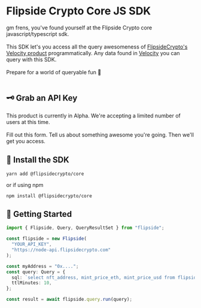 # Flipside Crypto Core JS SDK

gm frens, you've found yourself at the Flipside Crypto core javascript/typescript sdk.
<br>
<br>
This SDK let's you access all the query awesomeness of [FlipsideCrypto's Velocity product](https://app.flipsidecrypto.com) programmatically. Any data found in [Velocity](https://app.flipsidecrypto.com) you can query with this SDK.
<br>
<br>
Prepare for a world of queryable fun 🥳
<br>
<br>

## 🗝 Grab an API Key

This product is currently in Alpha. We're accepting a limited number of users at this time.
<br>
<br>
Fill out this form. Tell us about something awesome you're going. Then we'll get you access.
<br>

## 💾 Install the SDK

```
yarn add @flipsidecrypto/core
```

or if using npm

```
npm install @flipsidecrypto/core
```

## 🦾 Getting Started

```typescript
import { Flipside, Query, QueryResultSet } from "flipside";

const flipside = new Flipside(
  "YOUR_API_KEY",
  "https://node-api.flipsidecrypto.com"
);

const myAddress = "0x....";
const query: Query = {
  sql: `select nft_address, mint_price_eth, mint_price_usd from flipside_prod_db.ethereum_core.ez_nft_mints where nft_to_address = LOWER('${myAddress}')`,
  ttlMinutes: 10,
};

const result = await flipside.query.run(query);
```
